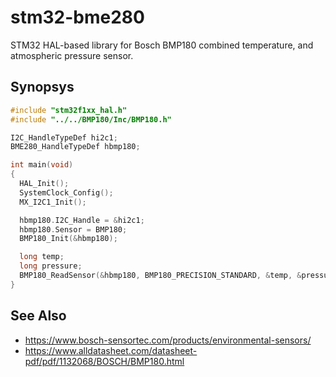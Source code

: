 # stm32-bme280

STM32 HAL-based library for Bosch BMP180 combined temperature,
and atmospheric pressure sensor.

## Synopsys

```C
#include "stm32f1xx_hal.h"
#include "../../BMP180/Inc/BMP180.h"

I2C_HandleTypeDef hi2c1;
BME280_HandleTypeDef hbmp180;

int main(void)
{
  HAL_Init();
  SystemClock_Config();
  MX_I2C1_Init();

  hbmp180.I2C_Handle = &hi2c1;
  hbmp180.Sensor = BMP180;
  BMP180_Init(&hbmp180);

  long temp;
  long pressure;
  BMP180_ReadSensor(&hbmp180, BMP180_PRECISION_STANDARD, &temp, &pressure);
}
```

## See Also

- https://www.bosch-sensortec.com/products/environmental-sensors/
- https://www.alldatasheet.com/datasheet-pdf/pdf/1132068/BOSCH/BMP180.html

